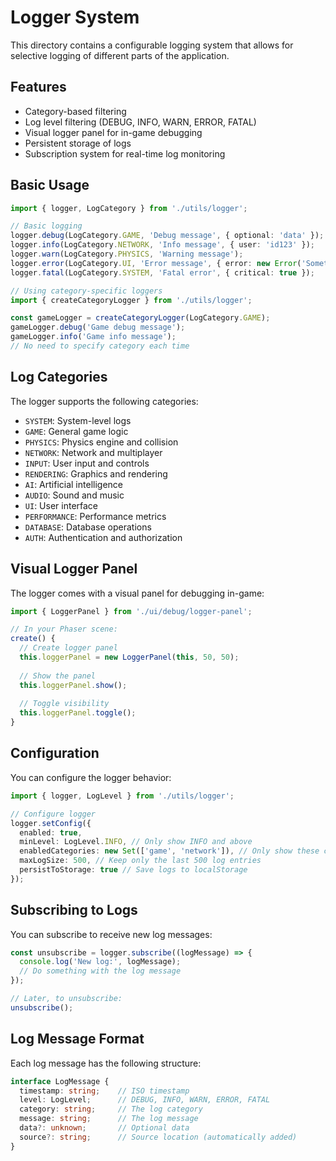 # Logger System

This directory contains a configurable logging system that allows for selective logging of different parts of the application.

## Features

- Category-based filtering
- Log level filtering (DEBUG, INFO, WARN, ERROR, FATAL)
- Visual logger panel for in-game debugging
- Persistent storage of logs
- Subscription system for real-time log monitoring

## Basic Usage

```typescript
import { logger, LogCategory } from './utils/logger';

// Basic logging
logger.debug(LogCategory.GAME, 'Debug message', { optional: 'data' });
logger.info(LogCategory.NETWORK, 'Info message', { user: 'id123' });
logger.warn(LogCategory.PHYSICS, 'Warning message');
logger.error(LogCategory.UI, 'Error message', { error: new Error('Something went wrong') });
logger.fatal(LogCategory.SYSTEM, 'Fatal error', { critical: true });

// Using category-specific loggers
import { createCategoryLogger } from './utils/logger';

const gameLogger = createCategoryLogger(LogCategory.GAME);
gameLogger.debug('Game debug message');
gameLogger.info('Game info message');
// No need to specify category each time
```

## Log Categories

The logger supports the following categories:

- `SYSTEM`: System-level logs
- `GAME`: General game logic
- `PHYSICS`: Physics engine and collision
- `NETWORK`: Network and multiplayer
- `INPUT`: User input and controls
- `RENDERING`: Graphics and rendering
- `AI`: Artificial intelligence
- `AUDIO`: Sound and music
- `UI`: User interface
- `PERFORMANCE`: Performance metrics
- `DATABASE`: Database operations
- `AUTH`: Authentication and authorization

## Visual Logger Panel

The logger comes with a visual panel for debugging in-game:

```typescript
import { LoggerPanel } from './ui/debug/logger-panel';

// In your Phaser scene:
create() {
  // Create logger panel
  this.loggerPanel = new LoggerPanel(this, 50, 50);
  
  // Show the panel
  this.loggerPanel.show();
  
  // Toggle visibility
  this.loggerPanel.toggle();
}
```

## Configuration

You can configure the logger behavior:

```typescript
import { logger, LogLevel } from './utils/logger';

// Configure logger
logger.setConfig({
  enabled: true,
  minLevel: LogLevel.INFO, // Only show INFO and above
  enabledCategories: new Set(['game', 'network']), // Only show these categories
  maxLogSize: 500, // Keep only the last 500 log entries
  persistToStorage: true // Save logs to localStorage
});
```

## Subscribing to Logs

You can subscribe to receive new log messages:

```typescript
const unsubscribe = logger.subscribe((logMessage) => {
  console.log('New log:', logMessage);
  // Do something with the log message
});

// Later, to unsubscribe:
unsubscribe();
```

## Log Message Format

Each log message has the following structure:

```typescript
interface LogMessage {
  timestamp: string;    // ISO timestamp
  level: LogLevel;      // DEBUG, INFO, WARN, ERROR, FATAL
  category: string;     // The log category
  message: string;      // The log message
  data?: unknown;       // Optional data
  source?: string;      // Source location (automatically added)
}
``` 